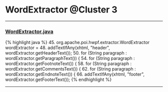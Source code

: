# WordExtractor @Cluster 3

***

### [WordExtractor.java](https://searchcode.com/codesearch/view/111785561/)
{% highlight java %}
45. org.apache.poi.hwpf.extractor.WordExtractor wordExtractor =
48. addTextIfAny(xhtml, "header", wordExtractor.getHeaderText());
50. for (String paragraph : wordExtractor.getParagraphText()) {
54. for (String paragraph : wordExtractor.getFootnoteText()) {
58. for (String paragraph : wordExtractor.getCommentsText()) {
62. for (String paragraph : wordExtractor.getEndnoteText()) {
66. addTextIfAny(xhtml, "footer", wordExtractor.getFooterText());
{% endhighlight %}

***

